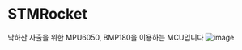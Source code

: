 # STMRocket
낙하산 사출을 위한 MPU6050, BMP180을 이용하는 MCU입니다
![image](https://github.com/Chung-MinJun/STMRocket/assets/126836852/c3c4ea2c-353c-4461-a8a9-dda86b7fab10)
